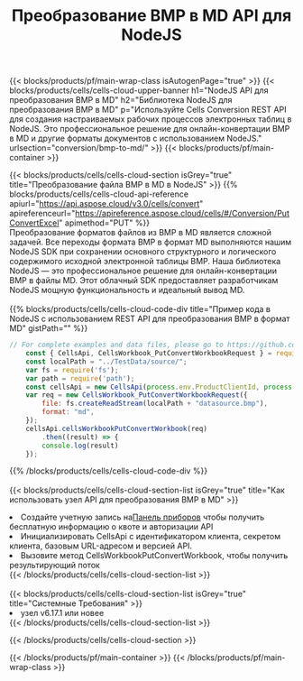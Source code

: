 ﻿---
title:  Преобразование BMP в MD API для NodeJS
description:  Облачные API и SDK для Microsoft Excel и OpenOffice Calc. Преобразование электронной таблицы в файл другого формата.
url: /ru/nodejs/conversion/bmp-to-md/
---
{{< blocks/products/pf/main-wrap-class isAutogenPage="true" >}}
{{< blocks/products/cells/cells-cloud-upper-banner h1="NodeJS API для преобразования BMP в MD" h2="Библиотека NodeJS для преобразования BMP в MD" p="Используйте Cells Conversion REST API для создания настраиваемых рабочих процессов электронных таблиц в NodeJS. Это профессиональное решение для онлайн-конвертации BMP в MD и другие форматы документов с использованием NodeJS." urlsection="conversion/bmp-to-md/" >}}
{{< blocks/products/pf/main-container >}}

{{< blocks/products/cells/cells-cloud-section isGrey="true" title="Преобразование файла BMP в MD в NodeJS" >}}
{{% blocks/products/cells/cells-cloud-api-reference apiurl="https://api.aspose.cloud/v3.0/cells/convert" apireferenceurl="https://apireference.aspose.cloud/cells/#/Conversion/PutConvertExcel" apimethod="PUT" %}}
<br/>
Преобразование форматов файлов из BMP в MD является сложной задачей. Все переходы формата BMP в формат MD выполняются нашим NodeJS SDK при сохранении основного структурного и логического содержимого исходной электронной таблицы BMP. Наша библиотека NodeJS — это профессиональное решение для онлайн-конвертации BMP в файлы MD. Этот облачный SDK предоставляет разработчикам NodeJS мощную функциональность и идеальный вывод MD.
<br/>
<br/>
{{% blocks/products/cells/cells-cloud-code-div title="Пример кода в NodeJS с использованием REST API для преобразования BMP в формат MD" gistPath="" %}}
 
```js
// For complete examples and data files, please go to https://github.com/aspose-cells-cloud/aspose-cells-cloud-node/
    const { CellsApi, CellsWorkbook_PutConvertWorkbookRequest } = require("asposecellscloud");
    const localPath = "../TestData/source/";
    var fs = require('fs');
    var path = require('path');
    const cellsApi = new CellsApi(process.env.ProductClientId, process.env.ProductClientSecret);
    var req = new CellsWorkbook_PutConvertWorkbookRequest({
        file: fs.createReadStream(localPath + "datasource.bmp"),
        format: "md",
    });
    cellsApi.cellsWorkbookPutConvertWorkbook(req)
        .then((result) => {
        console.log(result)
    });
```
 
{{% /blocks/products/cells/cells-cloud-code-div %}}
<br/>
<br/>
{{< blocks/products/cells/cells-cloud-section-list isGrey="true" title="Как использовать узел API для преобразования BMP в MD" >}}
<li> Создайте учетную запись на<a href="https://dashboard.aspose.cloud/">Панель приборов</a> чтобы получить бесплатную информацию о квоте и авторизации API</li>
<li>Инициализировать CellsApi с идентификатором клиента, секретом клиента, базовым URL-адресом и версией API.</li>
<li>Вызовите метод CellsWorkbookPutConvertWorkbook, чтобы получить результирующий поток</li>
{{< /blocks/products/cells/cells-cloud-section-list >}}
<br/>
<br/>
{{< blocks/products/cells/cells-cloud-section-list isGrey="true" title="Системные Требования" >}}
<li>узел v6.17.1 или новее</li>
{{< /blocks/products/cells/cells-cloud-section-list >}}

{{< /blocks/products/cells/cells-cloud-section >}}

{{< /blocks/products/pf/main-container >}}
{{< /blocks/products/pf/main-wrap-class >}}
